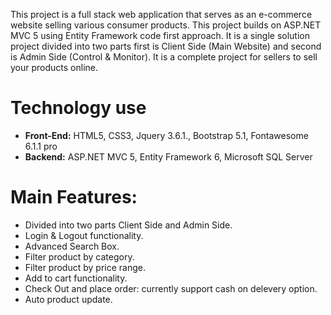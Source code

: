This project is a full stack web application that serves as an e-commerce website selling various consumer products. This project builds on ASP.NET MVC 5 using Entity Framework code first approach. It is a single solution project divided into two parts first is Client Side (Main Website) and second is Admin Side (Control & Monitor). It is a complete project for sellers to sell your products online.

# Technology use
* **Front-End:** HTML5, CSS3, Jquery 3.6.1., Bootstrap 5.1, Fontawesome 6.1.1 pro
* **Backend:** ASP.NET MVC 5, Entity Framework 6, Microsoft SQL Server

# Main Features:
* Divided into two parts Client Side and Admin Side.
* Login & Logout functionality.
* Advanced Search Box.
* Filter product by category.
* Filter product by price range.
* Add to cart functionality.
* Check Out and place order: currently support cash on delevery option.
* Auto product update.

